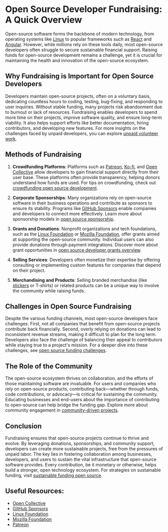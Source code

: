 # Open Source Developer Fundraising: A Quick Overview

Open-source software forms the backbone of modern technology, from operating systems like [Linux](https://www.kernel.org/) to popular frameworks such as [React](https://reactjs.org/) and [Angular](https://angular.io/). However, while millions rely on these tools daily, most open-source developers often struggle to secure sustainable financial support. Raising funds for open-source development remains a challenge, yet it is crucial for maintaining the health and innovation of the open-source ecosystem.

## Why Fundraising is Important for Open Source Developers

Developers maintain open-source projects, often on a voluntary basis, dedicating countless hours to coding, testing, bug-fixing, and responding to user inquiries. Without stable funding, many projects risk abandonment due to burnout or lack of resources. Fundraising enables developers to spend more time on their projects, improve software quality, and ensure long-term viability. It also helps support efforts like better documentation, hiring contributors, and developing new features. For more insights on the challenges faced by unpaid developers, you can explore [unpaid volunteer work](https://www.license-token.com/wiki/unpaid-volunteer-work).

## Methods of Fundraising

1. **Crowdfunding Platforms**: Platforms such as [Patreon](https://www.patreon.com/), [Ko-fi](https://ko-fi.com/), and [Open Collective](https://opencollective.com/) allow developers to gain financial support directly from their user base. These platforms often provide transparency, helping donors understand how funds are used. For tips on crowdfunding, check out [crowdfunding open source development](https://www.license-token.com/wiki/crowdfunding-open-source-development).

2. **Corporate Sponsorships**: Many organizations rely on open-source software in their business operations and contribute as sponsors to ensure its stability. Programs like [GitHub Sponsors](https://github.com/sponsors) enable companies and developers to connect more effectively. Learn more about sponsorship models in [open source sponsorship](https://www.license-token.com/wiki/open-source-sponsorship).

3. **Grants and Donations**: Nonprofit organizations and tech foundations, such as the [Linux Foundation](https://www.linuxfoundation.org/) or [Mozilla Foundation](https://foundation.mozilla.org/), offer grants aimed at supporting the open-source community. Individual users can also provide donations through payment integrations. Discover more about grant opportunities in [open source developer grants overview](https://www.license-token.com/wiki/open-source-developer-grants-overview).

4. **Selling Services**: Developers often monetize their expertise by offering consulting or implementing custom features for companies that depend on their project.

5. **Merchandising and Products**: Selling branded merchandise (like [stickers](https://stickermule.com/) or T-shirts) or related products can be a unique way to involve the community while raising funds.

## Challenges in Open Source Fundraising

Despite the various funding channels, most open-source developers face challenges. First, not all companies that benefit from open-source projects contribute back financially. Second, overly relying on donations can lead to inconsistent revenue streams, making it difficult to plan for the long term. Developers also face the challenge of balancing their appeal to contributors while staying true to a project's mission. For a deeper dive into these challenges, see [open source funding challenges](https://www.license-token.com/wiki/open-source-funding-challenges).

## The Role of the Community

The open-source ecosystem thrives on collaboration, and the efforts of those maintaining software are invaluable. For users and companies who rely on open-source products, contributing back—whether through funds, code contributions, or advocacy—is critical for sustaining the community. Educating businesses and end-users about the importance of contributing to open-source can help bridge the funding gap. Explore more about community engagement in [community-driven projects](https://www.license-token.com/wiki/community-driven-projects).

## Conclusion

Fundraising ensures that open-source projects continue to thrive and evolve. By leveraging donations, sponsorships, and community support, developers can create more sustainable projects, free from the pressures of unpaid labor. The key lies in fostering collaboration among businesses, developers, and users to sustain the vital infrastructure that open-source software provides. Every contribution, be it monetary or otherwise, helps build a stronger, open technology ecosystem. For strategies on sustainable funding, visit [sustainable funding open source](https://www.license-token.com/wiki/sustainable-funding-open-source).

## Useful Resources:
- [Open Collective](https://opencollective.com/)
- [GitHub Sponsors](https://github.com/sponsors)
- [Linux Foundation](https://www.linuxfoundation.org/)
- [Mozilla Foundation](https://foundation.mozilla.org/)
- [Patreon](https://www.patreon.com/)